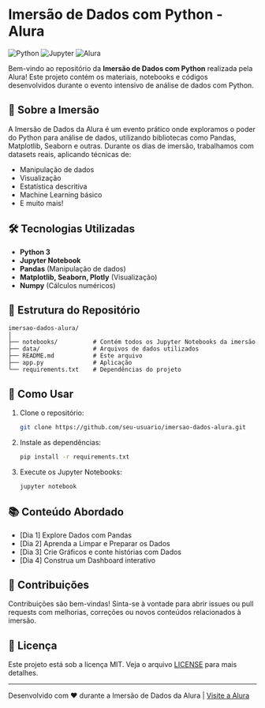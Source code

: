 # Imersão de Dados com Python - Alura

![Python](https://img.shields.io/badge/Python-3.x-blue.svg)
![Jupyter](https://img.shields.io/badge/Jupyter-Notebook-orange.svg)
![Alura](https://img.shields.io/badge/Imersão-Alura-red.svg)

Bem-vindo ao repositório da **Imersão de Dados com Python** realizada pela Alura! Este projeto contém os materiais, notebooks e códigos desenvolvidos durante o evento intensivo de análise de dados com Python.

## 📌 Sobre a Imersão
A Imersão de Dados da Alura é um evento prático onde exploramos o poder do Python para análise de dados, utilizando bibliotecas como Pandas, Matplotlib, Seaborn e outras. Durante os dias de imersão, trabalhamos com datasets reais, aplicando técnicas de:
- Manipulação de dados
- Visualização
- Estatística descritiva
- Machine Learning básico
- E muito mais!

## 🛠 Tecnologias Utilizadas
- **Python 3**
- **Jupyter Notebook**
- **Pandas** (Manipulação de dados)
- **Matplotlib, Seaborn, Plotly** (Visualização)
- **Numpy** (Cálculos numéricos)

## 📂 Estrutura do Repositório
```
imersao-dados-alura/
│
├── notebooks/          # Contém todos os Jupyter Notebooks da imersão
├── data/               # Arquivos de dados utilizados
├── README.md           # Este arquivo
├── app.py              # Aplicação 
└── requirements.txt    # Dependências do projeto
```

## 🚀 Como Usar
1. Clone o repositório:
   ```bash
   git clone https://github.com/seu-usuario/imersao-dados-alura.git
   ```
2. Instale as dependências:
   ```bash
   pip install -r requirements.txt
   ```
3. Execute os Jupyter Notebooks:
   ```bash
   jupyter notebook
   ```

## 📚 Conteúdo Abordado
- [Dia 1] Explore Dados com Pandas
- [Dia 2] Aprenda a Limpar e Preparar os Dados
- [Dia 3] Crie Gráficos e conte histórias com Dados
- [Dia 4] Construa um Dashboard interativo

## 🤝 Contribuições
Contribuições são bem-vindas! Sinta-se à vontade para abrir issues ou pull requests com melhorias, correções ou novos conteúdos relacionados à imersão.

## 📄 Licença
Este projeto está sob a licença MIT. Veja o arquivo [LICENSE](LICENSE) para mais detalhes.

---

Desenvolvido com ❤️ durante a Imersão de Dados da Alura | [Visite a Alura](https://www.alura.com.br)
